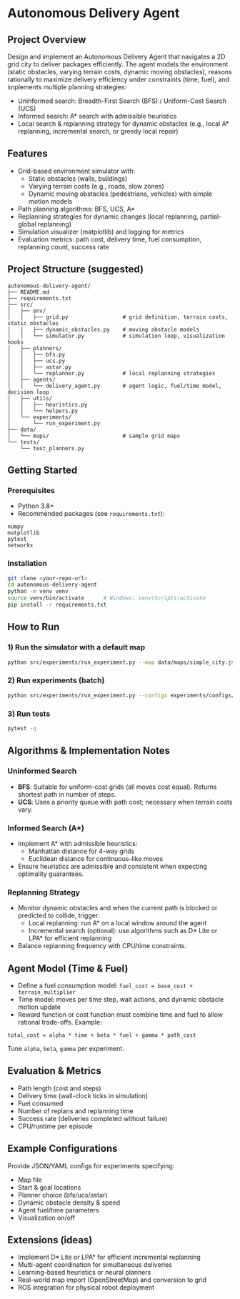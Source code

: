# Autonomous Delivery Agent

## Project Overview
Design and implement an Autonomous Delivery Agent that navigates a 2D grid city to deliver packages efficiently. The agent models the environment (static obstacles, varying terrain costs, dynamic moving obstacles), reasons rationally to maximize delivery efficiency under constraints (time, fuel), and implements multiple planning strategies:

- Uninformed search: Breadth-First Search (BFS) / Uniform-Cost Search (UCS)
- Informed search: A* search with admissible heuristics
- Local search & replanning strategy for dynamic obstacles (e.g., local A* replanning, incremental search, or greedy local repair)

## Features
- Grid-based environment simulator with:
  - Static obstacles (walls, buildings)
  - Varying terrain costs (e.g., roads, slow zones)
  - Dynamic moving obstacles (pedestrians, vehicles) with simple motion models
- Path planning algorithms: BFS, UCS, A*
- Replanning strategies for dynamic changes (local replanning, partial-global replanning)
- Simulation visualizer (matplotlib) and logging for metrics
- Evaluation metrics: path cost, delivery time, fuel consumption, replanning count, success rate

## Project Structure (suggested)
```
autonomous-delivery-agent/
├── README.md
├── requirements.txt
├── src/
│   ├── env/
│   │   ├── grid.py                 # grid definition, terrain costs, static obstacles
│   │   ├── dynamic_obstacles.py    # moving obstacle models
│   │   └── simulator.py            # simulation loop, visualization hooks
│   ├── planners/
│   │   ├── bfs.py
│   │   ├── ucs.py
│   │   ├── astar.py
│   │   └── replanner.py            # local replanning strategies
│   ├── agents/
│   │   └── delivery_agent.py       # agent logic, fuel/time model, decision loop
│   ├── utils/
│   │   ├── heuristics.py
│   │   └── helpers.py
│   └── experiments/
│       └── run_experiment.py
├── data/
│   └── maps/                       # sample grid maps
└── tests/
    └── test_planners.py
```

## Getting Started

### Prerequisites
- Python 3.8+
- Recommended packages (see `requirements.txt`):
```
numpy
matplotlib
pytest
networkx
```

### Installation
```bash
git clone <your-repo-url>
cd autonomous-delivery-agent
python -m venv venv
source venv/bin/activate      # Windows: venv\Scripts\activate
pip install -r requirements.txt
```

## How to Run

### 1) Run the simulator with a default map
```bash
python src/experiments/run_experiment.py --map data/maps/simple_city.json --planner astar --visualize
```

### 2) Run experiments (batch)
```bash
python src/experiments/run_experiment.py --configs experiments/configs/benchmark.yaml
```

### 3) Run tests
```bash
pytest -q
```

## Algorithms & Implementation Notes

### Uninformed Search
- **BFS**: Suitable for uniform-cost grids (all moves cost equal). Returns shortest path in number of steps.
- **UCS**: Uses a priority queue with path cost; necessary when terrain costs vary.

### Informed Search (A*)
- Implement A* with admissible heuristics:
  - Manhattan distance for 4-way grids
  - Euclidean distance for continuous-like moves
- Ensure heuristics are admissible and consistent when expecting optimality guarantees.

### Replanning Strategy
- Monitor dynamic obstacles and when the current path is blocked or predicted to collide, trigger:
  - Local replanning: run A* on a local window around the agent
  - Incremental search (optional): use algorithms such as D* Lite or LPA* for efficient replanning
- Balance replanning frequency with CPU/time constraints.

## Agent Model (Time & Fuel)
- Define a fuel consumption model: `fuel_cost = base_cost + terrain_multiplier`
- Time model: moves per time step, wait actions, and dynamic obstacle motion update
- Reward function or cost function must combine time and fuel to allow rational trade-offs. Example:
```
total_cost = alpha * time + beta * fuel + gamma * path_cost
```
Tune `alpha`, `beta`, `gamma` per experiment.

## Evaluation & Metrics
- Path length (cost and steps)
- Delivery time (wall-clock ticks in simulation)
- Fuel consumed
- Number of replans and replanning time
- Success rate (deliveries completed without failure)
- CPU/runtime per episode

## Example Configurations
Provide JSON/YAML configs for experiments specifying:
- Map file
- Start & goal locations
- Planner choice (bfs/ucs/astar)
- Dynamic obstacle density & speed
- Agent fuel/time parameters
- Visualization on/off

## Extensions (ideas)
- Implement D* Lite or LPA* for efficient incremental replanning
- Multi-agent coordination for simultaneous deliveries
- Learning-based heuristics or neural planners
- Real-world map import (OpenStreetMap) and conversion to grid
- ROS integration for physical robot deployment
